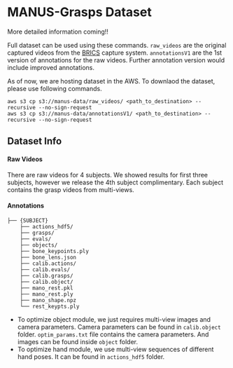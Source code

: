 # MANUS-Grasps Dataset

More detailed information coming!!

Full dataset can be used using these commands. `raw_videos` are the original captured videos from the [BRICS](https://ivl.cs.brown.edu/research/diva.html) capture system. `annotationsV1` are the 1st version of annotations for the raw videos. Further annotation version would include improved annotations. 

As of now, we are hosting dataset in the AWS. To downlaod the dataset, please use following commands. 

```
aws s3 cp s3://manus-data/raw_videos/ <path_to_destination> --recursive --no-sign-request
aws s3 cp s3://manus-data/annotationsV1/ <path_to_destination> --recursive --no-sign-request
```

## Dataset Info

#### Raw Videos
There are raw videos for 4 subjects. We showed results for first three subjects, however we release the 4th subject complimentary. Each subject contains the grasp videos from multi-views. 

#### Annotations

```
├── {SUBJECT}
    ├── actions_hdf5/ 
    ├── grasps/ 
    ├── evals/ 
    ├── objects/ 
    ├── bone_keypoints.ply
    ├── bone_lens.json
    ├── calib.actions/ 
    ├── calib.evals/ 
    ├── calib.grasps/ 
    ├── calib.object/ 
    ├── mano_rest.pkl
    ├── mano_rest.ply
    ├── mano_shape.npz
    └── rest_keypts.ply
```

- To optimize object module, we just requires multi-view images and camera parameters. Camera parameters can be found in `calib.object` folder. `optim_params.txt` file contains the camera parameters. And images can be found inside `object` folder. 
- To optimize hand module, we use multi-view sequences of different hand poses. It can be found in `actions_hdf5` folder. 

